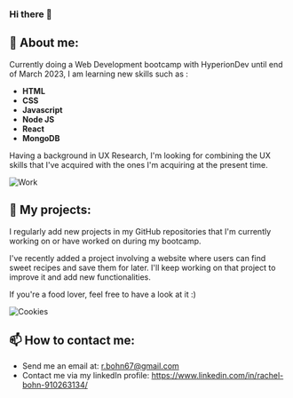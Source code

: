 ### Hi there 👋

## 🌱 About me:

Currently doing a Web Development bootcamp with HyperionDev until end of March 2023, I am learning new skills such as :
* **HTML**
* **CSS**
* **Javascript**
* **Node JS**
* **React**
* **MongoDB**

Having a background in UX Research, I'm looking for combining the UX skills that I've acquired with the ones I'm acquiring at the present time.

![Work](https://images.unsplash.com/photo-1485988412941-77a35537dae4?ixlib=rb-4.0.3&ixid=MnwxMjA3fDB8MHxwaG90by1wYWdlfHx8fGVufDB8fHx8&auto=format&fit=crop&w=2392&q=80)



## 🔭  My projects:

I regularly add new projects in my GitHub repositories that I'm currently working on or have worked on during my bootcamp. 

I've recently added a project involving a website where users can find sweet recipes and save them for later. I'll keep working on that project to improve it and add new functionalities.

If you're a food lover, feel free to have a look at it :)

![Cookies](https://images.unsplash.com/photo-1669399305530-326507fe232d?ixlib=rb-4.0.3&ixid=MnwxMjA3fDB8MHxwaG90by1wYWdlfHx8fGVufDB8fHx8&auto=format&fit=crop&w=2338&q=80)



## 📫  How to contact me:

* Send me an email at: r.bohn67@gmail.com
* Contact me via my linkedIn profile: https://www.linkedin.com/in/rachel-bohn-910263134/





